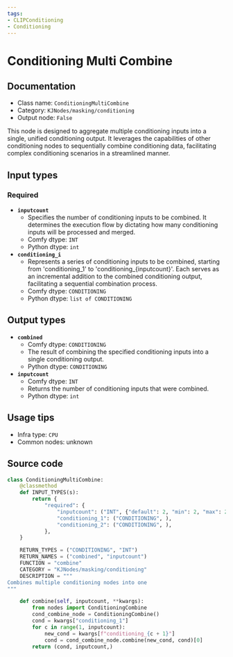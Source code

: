 ```yaml
---
tags:
- CLIPConditioning
- Conditioning
---
```


# Conditioning Multi Combine
## Documentation
- Class name: `ConditioningMultiCombine`
- Category: `KJNodes/masking/conditioning`
- Output node: `False`

This node is designed to aggregate multiple conditioning inputs into a single, unified conditioning output. It leverages the capabilities of other conditioning nodes to sequentially combine conditioning data, facilitating complex conditioning scenarios in a streamlined manner.
## Input types
### Required
- **`inputcount`**
    - Specifies the number of conditioning inputs to be combined. It determines the execution flow by dictating how many conditioning inputs will be processed and merged.
    - Comfy dtype: `INT`
    - Python dtype: `int`
- **`conditioning_i`**
    - Represents a series of conditioning inputs to be combined, starting from 'conditioning_1' to 'conditioning_{inputcount}'. Each serves as an incremental addition to the combined conditioning output, facilitating a sequential combination process.
    - Comfy dtype: `CONDITIONING`
    - Python dtype: `list of CONDITIONING`
## Output types
- **`combined`**
    - Comfy dtype: `CONDITIONING`
    - The result of combining the specified conditioning inputs into a single conditioning output.
    - Python dtype: `CONDITIONING`
- **`inputcount`**
    - Comfy dtype: `INT`
    - Returns the number of conditioning inputs that were combined.
    - Python dtype: `int`
## Usage tips
- Infra type: `CPU`
- Common nodes: unknown


## Source code
```python
class ConditioningMultiCombine:
    @classmethod
    def INPUT_TYPES(s):
        return {
            "required": {
                "inputcount": ("INT", {"default": 2, "min": 2, "max": 20, "step": 1}),
                "conditioning_1": ("CONDITIONING", ),
                "conditioning_2": ("CONDITIONING", ),
            },
    }

    RETURN_TYPES = ("CONDITIONING", "INT")
    RETURN_NAMES = ("combined", "inputcount")
    FUNCTION = "combine"
    CATEGORY = "KJNodes/masking/conditioning"
    DESCRIPTION = """
Combines multiple conditioning nodes into one
"""

    def combine(self, inputcount, **kwargs):
        from nodes import ConditioningCombine
        cond_combine_node = ConditioningCombine()
        cond = kwargs["conditioning_1"]
        for c in range(1, inputcount):
            new_cond = kwargs[f"conditioning_{c + 1}"]
            cond = cond_combine_node.combine(new_cond, cond)[0]
        return (cond, inputcount,)

```
